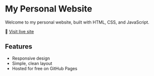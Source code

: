 # My Personal Website

Welcome to my personal website, built with HTML, CSS, and JavaScript.

🔗 [Visit live site](https://your-username.github.io/my-website)

## Features
- Responsive design
- Simple, clean layout
- Hosted for free on GitHub Pages

